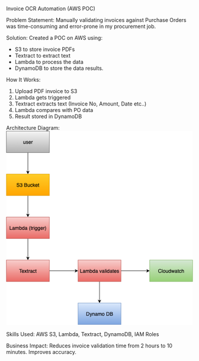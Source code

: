 Invoice OCR Automation (AWS POC)

Problem Statement:
Manually validating invoices against Purchase Orders was time-consuming and error-prone in my procurement job.

Solution:
Created a POC on AWS using:
- S3 to store invoice PDFs
- Textract to extract text
- Lambda to process the data
- DynamoDB to store the data results.

How It Works:
1. Upload PDF invoice to S3
2. Lambda gets triggered
3. Textract extracts text (Invoice No, Amount, Date etc..)
4. Lambda compares with PO data
5. Result stored in DynamoDB

Architecture Diagram:
![Architecture](architecture.drawio.png)


Skills Used:
AWS S3, Lambda, Textract, DynamoDB, IAM Roles

Business Impact:
Reduces invoice validation time from 2 hours to 10 minutes.
Improves accuracy.

